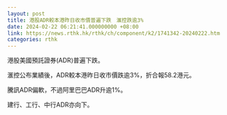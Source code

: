 ```yaml
---
layout: post
title: 港股ADR較本港昨日收市價普遍下跌　滙控跌逾3%
date: 2024-02-22 06:21:41.000000000 +08:00
link: https://news.rthk.hk/rthk/ch/component/k2/1741342-20240222.htm
categories: rthk
---
```


港股美國預託證券(ADR)普遍下跌。

滙控公布業績後，ADR較本港昨日收市價跌逾3%，折合報58.2港元。

騰訊ADR偏軟，不過阿里巴巴ADR升逾1%。

建行、工行、中行ADR亦向下。
